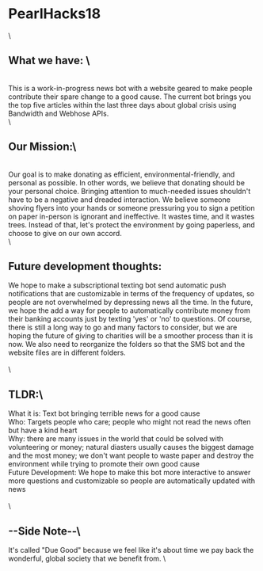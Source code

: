 # PearlHacks18
\
## What we have: \
\
This is a work-in-progress news bot with a website geared to make people contribute their spare change to a good cause.
The current bot brings you the top five articles within the last three days about global crisis using Bandwidth and Webhose APIs.\
\
## Our Mission:\
\
Our goal is to make donating as efficient, environmental-friendly, and personal as possible. 
In other words, we believe that donating should be your personal choice. Bringing attention to much-needed issues shouldn't have to be a negative and dreaded interaction. We believe someone shoving flyers into your hands or someone pressuring you to sign a petition on paper in-person is ignorant and ineffective. It wastes time, and it wastes trees.
Instead of that, let's protect the environment by going paperless, and choose to give on our own accord.\
\
## Future development thoughts: 
We hope to make a subscriptional texting bot send automatic push notifications that are customizable in terms of the frequency of updates, so people are not overwhelmed by depressing news all the time. In the future, we hope the add a way for people to automatically contribute money from their banking accounts just by texting 'yes' or 'no' to questions. Of course, there is still a long way to go and many factors to consider, but we are hoping the future of giving to charities will be a smoother process than it is now. We also need to reorganize the folders so that the SMS bot and the website files are in different folders. \
\
\
## TLDR:\
What it is: Text bot bringing terrible news for a good cause \
Who: Targets people who care; people who might not read the news often but have a kind heart \
Why: there are many issues in the world that could be solved with volunteering or money; natural diasters usually causes the biggest damage and the most money; we don't want people to waste paper and destroy the environment while trying to promote their own good cause \
Future Development: We hope to make this bot more interactive to answer more questions and customizable so people are automatically updated with news \
\
\
## --Side Note--\
It's called "Due Good" because we feel like it's about time we pay back the wonderful, global society that we benefit from. \

